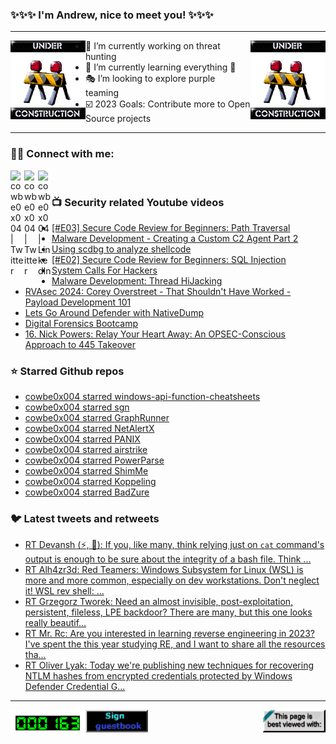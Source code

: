 ### ✨✨✨ I'm Andrew, nice to meet you! ✨✨✨

---
<img align="left" width="120px" src="https://raw.githubusercontent.com/cowbe0x004/cowbe0x004/master/images/image004.gif" />
<img align="right" width="120px" src="https://raw.githubusercontent.com/cowbe0x004/cowbe0x004/master/images/image004.gif" />

- 📖 I’m currently working on threat hunting
- 📘 I’m currently learning everything 🤣
- 🎭 I’m looking to explore purple teaming
- ☑️ 2023 Goals: Contribute more to Open Source projects

---

### 🤝🏽 Connect with me:
[<img align="left" alt="cowbe0x004 | Twitter" width="22px" src="https://cdn.simpleicons.org/mastodon" />][mastodon]
[<img align="left" alt="cowbe0x004 | Twitter" width="22px" src="https://cdn.simpleicons.org/twitter" />][twitter]
[<img align="left" alt="cowbe0x004 | LinkedIn" width="22px" src="https://cdn.simpleicons.org/linkedin" />][linkedin]

<!--
[<img align="left" alt="cowbe0x004.com" width="22px" src="https://raw.githubusercontent.com/iconic/open-iconic/master/svg/globe.svg" />][website]
[<img align="left" alt="cowbe0x004 | YouTube" width="22px" src="https://cdn.jsdelivr.net/npm/simple-icons@v3/icons/youtube.svg" />][youtube]
[<img align="left" alt="cowbe0x004 | Instagram" width="22px" src="https://cdn.jsdelivr.net/npm/simple-icons@v3/icons/instagram.svg" />][instagram]
-->

<br />

### 📺 Security related Youtube videos
<!-- YOUTUBE:START -->
- [[#E03] Secure Code Review for Beginners: Path Traversal](https://www.youtube.com/watch?v=aoXAc7wprds)
- [Malware Development - Creating a Custom C2 Agent Part 2](https://www.youtube.com/watch?v=3xoWEYHXE2A)
- [Using scdbg to analyze shellcode](https://www.youtube.com/watch?v=SHgIVMVnP0w)
- [[#E02] Secure Code Review for Beginners: SQL Injection](https://www.youtube.com/watch?v=q8MYTI18Q0g)
- [System Calls For Hackers](https://www.youtube.com/watch?v=LLRwsh2oA2Y)
- [Malware Development: Thread HiJacking](https://www.youtube.com/watch?v=tG8WacArJsE)
- [RVAsec 2024: Corey Overstreet - That Shouldn&#39;t Have Worked - Payload Development 101](https://www.youtube.com/watch?v=C83Mg2OS_og)
- [Lets Go Around Defender with NativeDump](https://www.youtube.com/watch?v=Z29qJXzx_9E)
- [Digital Forensics Bootcamp](https://www.youtube.com/watch?v=bpnATJYYKoo)
- [16. Nick Powers: Relay Your Heart Away: An OPSEC-Conscious Approach to 445 Takeover](https://www.youtube.com/watch?v=iBqOOkQGJEA)
<!-- YOUTUBE:END -->

### ⭐ Starred Github repos
<!-- GITHUB_STAR:START -->
- [cowbe0x004 starred windows-api-function-cheatsheets](https://github.com/7etsuo/windows-api-function-cheatsheets)
- [cowbe0x004 starred sgn](https://github.com/EgeBalci/sgn)
- [cowbe0x004 starred GraphRunner](https://github.com/dafthack/GraphRunner)
- [cowbe0x004 starred NetAlertX](https://github.com/jokob-sk/NetAlertX)
- [cowbe0x004 starred PANIX](https://github.com/Aegrah/PANIX)
- [cowbe0x004 starred airstrike](https://github.com/smokeme/airstrike)
- [cowbe0x004 starred PowerParse](https://github.com/jsecurity101/PowerParse)
- [cowbe0x004 starred ShimMe](https://github.com/deepinstinct/ShimMe)
- [cowbe0x004 starred Koppeling](https://github.com/monoxgas/Koppeling)
- [cowbe0x004 starred BadZure](https://github.com/mvelazc0/BadZure)
<!-- GITHUB_STAR:END -->

### 🐦 Latest tweets and retweets
<!-- TWEETS:START -->
- [RT Devansh &lpar;⚡, 🥷&rpar;: If you, like many, think relying just on `cat` command&#39;s output is enough to be sure about the integrity of a bash file. Think ...](https://x.com/cowbe0x004/status/1775281218374050131)
- [RT Alh4zr3d: Red Teamers: Windows Subsystem for Linux &lpar;WSL&rpar; is more and more common, especially on dev workstations. Don&#39;t neglect it! WSL rev shell: ...](https://x.com/cowbe0x004/status/1633906799496577058)
- [RT Grzegorz Tworek: Need an almost invisible, post-exploitation, persistent, fileless, LPE backdoor? There are many, but this one looks really beautif...](https://x.com/cowbe0x004/status/1635059979584704512)
- [RT Mr. Rc: Are you interested in learning reverse engineering in 2023? I&#39;ve spent the this year studying RE, and I want to share all the resources tha...](https://x.com/cowbe0x004/status/1608957126986338304)
- [RT Oliver Lyak: Today we&#39;re publishing new techniques for recovering NTLM hashes from encrypted credentials protected by Windows Defender Credential G...](https://x.com/cowbe0x004/status/1609759486306144256)
<!-- TWEETS:END -->

---

[<img align="left" width="120px" src="https://raw.githubusercontent.com/cowbe0x004/cowbe0x004/master/images/visitors.gif" />][visitor]
[<img align="left" alt="Sign My Guestbook" width="100px" src="https://raw.githubusercontent.com/cowbe0x004/cowbe0x004/master/images/sign_guest_book.gif" />][guestbook]
[<img align="right" width="100px" src="https://raw.githubusercontent.com/cowbe0x004/cowbe0x004/master/images/netscape.gif" />][netscape]


[website]: https://cowbe0x004.com
[mastodon]: https://infosec.exchange/@cowbe
[twitter]: https://twitter.com/cowbe0x004
[youtube]: https://youtube.com/
[instagram]: https://instagram.com/
[linkedin]: https://www.linkedin.com/in/anhuang/
[guestbook]: https://github.com/cowbe0x004/cowbe0x004/issues
[netscape]: https://github.com/cowbe0x004/cowbe0x004
[visitor]: https://github.com/cowbe0x004/cowbe0x004
